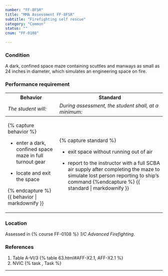 ```yaml
---
number: "FF-8FSR"
title: "MMA Assessment FF-8FSR"
subtitle: "Firefighting self rescue"
category: "Common"
status: ""
cnum: "FF-0108"

---
```

### Condition

A dark, confined space maze containing scuttles and manways as small as 24 inches in diameter, which simulates an engineering space on fire.  

### Performance requirement 

<table width='100%' class='Guidelines'>
 <thead>
 <tr>
     <th class='thirty'>Behavior</th>
     <th class='seventy'>Standard</th>
 </tr>
 <tr>
     <td><em>The student will:</em></td>
     <td><em>During assessment, the student shall, at a minimum:</em></td>
 </tr>
 </thead>
 <tbody>
 

<tr><td>

{% capture behavior %}
* enter a dark, confined space maze in full turnout gear

* locate and exit the space

{% endcapture %}
{{ behavior | markdownify }}

</td><td>

{% capture standard %}
* exit space without running out of air

* report to the instructor with a full SCBA air supply after completing the maze to simulate lost person reporting to ship’s command
{%endcapture %}
{{ standard | markdownify }}

</td></tr>



 </tbody>
 </table>

### Location

Assessed in  {% course  FF-0108 %}  *1/C Advanced Firefighting*.

### References

1.  Table A-VI/3 {% table 63.html#AFF-X2.1, AFF-X2.1 %}
1.  NVIC  {% task , Task %}

***

